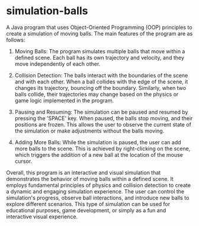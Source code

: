 # simulation-balls

A Java program that uses Object-Oriented Programming (OOP) principles to create a simulation of moving balls. The main features of the program are as follows:

1. Moving Balls: The program simulates multiple balls that move within a defined scene. Each ball has its own trajectory and velocity, and they move independently of each other.

2. Collision Detection: The balls interact with the boundaries of the scene and with each other. When a ball collides with the edge of the scene, it changes its trajectory, bouncing off the boundary. Similarly, when two balls collide, their trajectories may change based on the physics or game logic implemented in the program.

3. Pausing and Resuming: The simulation can be paused and resumed by pressing the 'SPACE' key. When paused, the balls stop moving, and their positions are frozen. This allows the user to observe the current state of the simulation or make adjustments without the balls moving.

4. Adding More Balls: While the simulation is paused, the user can add more balls to the scene. This is achieved by right-clicking on the scene, which triggers the addition of a new ball at the location of the mouse cursor.

Overall, this program is an interactive and visual simulation that demonstrates the behavior of moving balls within a defined scene. It employs fundamental principles of physics and collision detection to create a dynamic and engaging simulation experience. The user can control the simulation's progress, observe ball interactions, and introduce new balls to explore different scenarios. This type of simulation can be used for educational purposes, game development, or simply as a fun and interactive visual experience.
